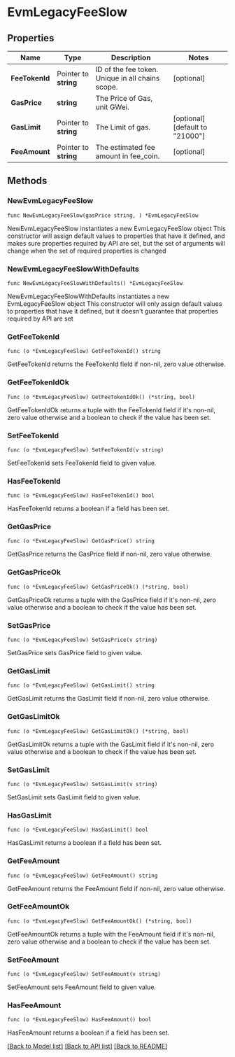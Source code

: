 # EvmLegacyFeeSlow

## Properties

Name | Type | Description | Notes
------------ | ------------- | ------------- | -------------
**FeeTokenId** | Pointer to **string** | ID of the fee token. Unique in all chains scope. | [optional] 
**GasPrice** | **string** | The Price of Gas, unit GWei. | 
**GasLimit** | Pointer to **string** | The Limit of gas. | [optional] [default to "21000"]
**FeeAmount** | Pointer to **string** | The estimated fee amount in fee_coin. | [optional] 

## Methods

### NewEvmLegacyFeeSlow

`func NewEvmLegacyFeeSlow(gasPrice string, ) *EvmLegacyFeeSlow`

NewEvmLegacyFeeSlow instantiates a new EvmLegacyFeeSlow object
This constructor will assign default values to properties that have it defined,
and makes sure properties required by API are set, but the set of arguments
will change when the set of required properties is changed

### NewEvmLegacyFeeSlowWithDefaults

`func NewEvmLegacyFeeSlowWithDefaults() *EvmLegacyFeeSlow`

NewEvmLegacyFeeSlowWithDefaults instantiates a new EvmLegacyFeeSlow object
This constructor will only assign default values to properties that have it defined,
but it doesn't guarantee that properties required by API are set

### GetFeeTokenId

`func (o *EvmLegacyFeeSlow) GetFeeTokenId() string`

GetFeeTokenId returns the FeeTokenId field if non-nil, zero value otherwise.

### GetFeeTokenIdOk

`func (o *EvmLegacyFeeSlow) GetFeeTokenIdOk() (*string, bool)`

GetFeeTokenIdOk returns a tuple with the FeeTokenId field if it's non-nil, zero value otherwise
and a boolean to check if the value has been set.

### SetFeeTokenId

`func (o *EvmLegacyFeeSlow) SetFeeTokenId(v string)`

SetFeeTokenId sets FeeTokenId field to given value.

### HasFeeTokenId

`func (o *EvmLegacyFeeSlow) HasFeeTokenId() bool`

HasFeeTokenId returns a boolean if a field has been set.

### GetGasPrice

`func (o *EvmLegacyFeeSlow) GetGasPrice() string`

GetGasPrice returns the GasPrice field if non-nil, zero value otherwise.

### GetGasPriceOk

`func (o *EvmLegacyFeeSlow) GetGasPriceOk() (*string, bool)`

GetGasPriceOk returns a tuple with the GasPrice field if it's non-nil, zero value otherwise
and a boolean to check if the value has been set.

### SetGasPrice

`func (o *EvmLegacyFeeSlow) SetGasPrice(v string)`

SetGasPrice sets GasPrice field to given value.


### GetGasLimit

`func (o *EvmLegacyFeeSlow) GetGasLimit() string`

GetGasLimit returns the GasLimit field if non-nil, zero value otherwise.

### GetGasLimitOk

`func (o *EvmLegacyFeeSlow) GetGasLimitOk() (*string, bool)`

GetGasLimitOk returns a tuple with the GasLimit field if it's non-nil, zero value otherwise
and a boolean to check if the value has been set.

### SetGasLimit

`func (o *EvmLegacyFeeSlow) SetGasLimit(v string)`

SetGasLimit sets GasLimit field to given value.

### HasGasLimit

`func (o *EvmLegacyFeeSlow) HasGasLimit() bool`

HasGasLimit returns a boolean if a field has been set.

### GetFeeAmount

`func (o *EvmLegacyFeeSlow) GetFeeAmount() string`

GetFeeAmount returns the FeeAmount field if non-nil, zero value otherwise.

### GetFeeAmountOk

`func (o *EvmLegacyFeeSlow) GetFeeAmountOk() (*string, bool)`

GetFeeAmountOk returns a tuple with the FeeAmount field if it's non-nil, zero value otherwise
and a boolean to check if the value has been set.

### SetFeeAmount

`func (o *EvmLegacyFeeSlow) SetFeeAmount(v string)`

SetFeeAmount sets FeeAmount field to given value.

### HasFeeAmount

`func (o *EvmLegacyFeeSlow) HasFeeAmount() bool`

HasFeeAmount returns a boolean if a field has been set.


[[Back to Model list]](../README.md#documentation-for-models) [[Back to API list]](../README.md#documentation-for-api-endpoints) [[Back to README]](../README.md)


